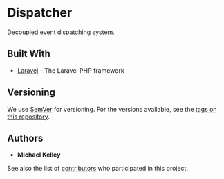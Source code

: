 # Dispatcher 

Decoupled event dispatching system.


## Built With

* [Laravel](http://laravel.com) - The Laravel PHP framework

## Versioning

We use [SemVer](http://semver.org/) for versioning. For the versions available, see the [tags on this repository](https://github.com/your/project/tags). 

## Authors

* **Michael Kelley**

See also the list of [contributors](https://github.com/your/project/contributors) who participated in this project.